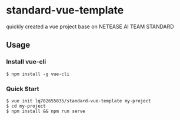 # standard-vue-template

quickly created a vue project base on NETEASE AI TEAM STANDARD

## Usage

### Install vue-cli

``` shell
$ npm install -g vue-cli
```

### Quick Start

``` shell
$ vue init lq782655835/standard-vue-template my-project
$ cd my-project
$ npm install && npm run serve
```
